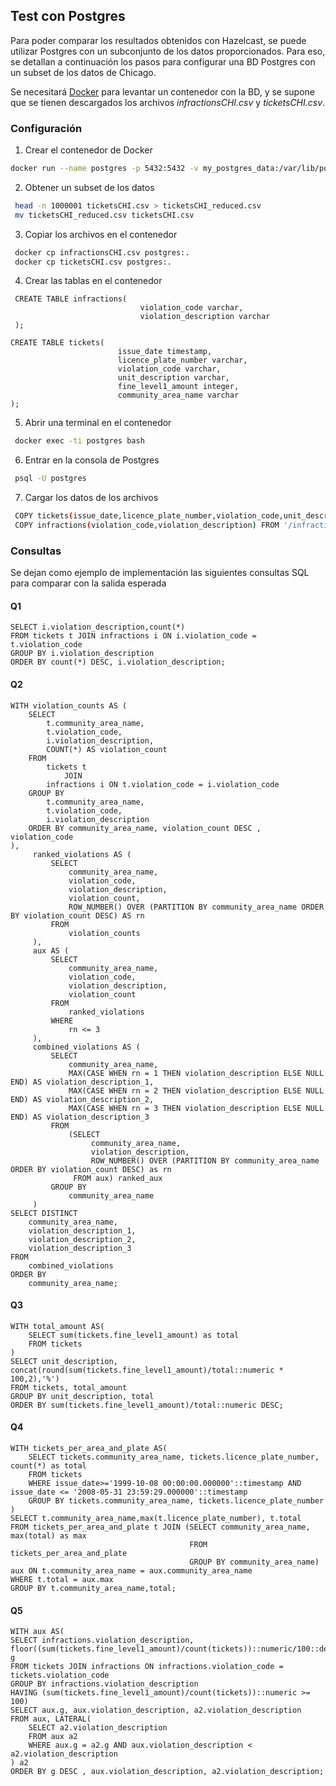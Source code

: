 ## Test con Postgres

Para poder comparar los resultados obtenidos con Hazelcast, se puede utilizar Postgres con un subconjunto de los datos proporcionados. 
Para eso, se detallan a continuación los pasos para configurar una BD Postgres con un subset de los datos de Chicago.

Se necesitará [Docker](https://www.docker.com/) para levantar un contenedor con la BD, y se supone que se tienen descargados los archivos _infractionsCHI.csv_ y _ticketsCHI.csv_.

### Configuración

1. Crear el contenedor de Docker
```bash 
docker run --name postgres -p 5432:5432 -v my_postgres_data:/var/lib/postgresql/data -e POSTGRES_PASSWORD=postgres -d postgres
```

2. Obtener un subset de los datos
```bash
 head -n 1000001 ticketsCHI.csv > ticketsCHI_reduced.csv
 mv ticketsCHI_reduced.csv ticketsCHI.csv 
```
3. Copiar los archivos en el contenedor
```bash
 docker cp infractionsCHI.csv postgres:.  
 docker cp ticketsCHI.csv postgres:.  
```
4. Crear las tablas en el contenedor
```postgresql 
 CREATE TABLE infractions(
                             violation_code varchar,
                             violation_description varchar
 );

CREATE TABLE tickets(
                        issue_date timestamp,
                        licence_plate_number varchar,
                        violation_code varchar,
                        unit_description varchar,
                        fine_level1_amount integer,
                        community_area_name varchar
);
```
5. Abrir una terminal en el contenedor
```bash
 docker exec -ti postgres bash
```
6. Entrar en la consola de Postgres
```bash
 psql -U postgres 
```
7. Cargar los datos de los archivos
```bash
 COPY tickets(issue_date,licence_plate_number,violation_code,unit_description,fine_level1_amount,community_area_name) FROM '/ticketsCHI.csv' DELIMITER ';' CSV HEADER;
 COPY infractions(violation_code,violation_description) FROM '/infractionsCHI.csv' DELIMITER ';' CSV HEADER; 
```

### Consultas

Se dejan como ejemplo de implementación las siguientes consultas SQL para comparar con la salida esperada

#### Q1
```postgresql
SELECT i.violation_description,count(*)
FROM tickets t JOIN infractions i ON i.violation_code = t.violation_code
GROUP BY i.violation_description
ORDER BY count(*) DESC, i.violation_description;
```

#### Q2
```postgresql
WITH violation_counts AS (
    SELECT
        t.community_area_name,
        t.violation_code,
        i.violation_description,
        COUNT(*) AS violation_count
    FROM
        tickets t
            JOIN
        infractions i ON t.violation_code = i.violation_code
    GROUP BY
        t.community_area_name,
        t.violation_code,
        i.violation_description
    ORDER BY community_area_name, violation_count DESC , violation_code
),
     ranked_violations AS (
         SELECT
             community_area_name,
             violation_code,
             violation_description,
             violation_count,
             ROW_NUMBER() OVER (PARTITION BY community_area_name ORDER BY violation_count DESC) AS rn
         FROM
             violation_counts
     ),
     aux AS (
         SELECT
             community_area_name,
             violation_code,
             violation_description,
             violation_count
         FROM
             ranked_violations
         WHERE
             rn <= 3
     ),
     combined_violations AS (
         SELECT
             community_area_name,
             MAX(CASE WHEN rn = 1 THEN violation_description ELSE NULL END) AS violation_description_1,
             MAX(CASE WHEN rn = 2 THEN violation_description ELSE NULL END) AS violation_description_2,
             MAX(CASE WHEN rn = 3 THEN violation_description ELSE NULL END) AS violation_description_3
         FROM
             (SELECT
                  community_area_name,
                  violation_description,
                  ROW_NUMBER() OVER (PARTITION BY community_area_name ORDER BY violation_count DESC) as rn
              FROM aux) ranked_aux
         GROUP BY
             community_area_name
     )
SELECT DISTINCT
    community_area_name,
    violation_description_1,
    violation_description_2,
    violation_description_3
FROM
    combined_violations
ORDER BY
    community_area_name;
```


#### Q3
```postgresql
WITH total_amount AS(
    SELECT sum(tickets.fine_level1_amount) as total
    FROM tickets
)
SELECT unit_description, concat(round(sum(tickets.fine_level1_amount)/total::numeric * 100,2),'%')
FROM tickets, total_amount
GROUP BY unit_description, total
ORDER BY sum(tickets.fine_level1_amount)/total::numeric DESC;
```

#### Q4
```postgresql
WITH tickets_per_area_and_plate AS(
    SELECT tickets.community_area_name, tickets.licence_plate_number, count(*) as total
    FROM tickets
    WHERE issue_date>='1999-10-08 00:00:00.000000'::timestamp AND issue_date <= '2008-05-31 23:59:29.000000'::timestamp
    GROUP BY tickets.community_area_name, tickets.licence_plate_number
)
SELECT t.community_area_name,max(t.licence_plate_number), t.total
FROM tickets_per_area_and_plate t JOIN (SELECT community_area_name, max(total) as max
                                        FROM tickets_per_area_and_plate
                                        GROUP BY community_area_name) aux ON t.community_area_name = aux.community_area_name
WHERE t.total = aux.max
GROUP BY t.community_area_name,total;
```

#### Q5
```postgresql
WITH aux AS(
SELECT infractions.violation_description, floor((sum(tickets.fine_level1_amount)/count(tickets))::numeric/100::decimal)*100 g
FROM tickets JOIN infractions ON infractions.violation_code = tickets.violation_code
GROUP BY infractions.violation_description
HAVING (sum(tickets.fine_level1_amount)/count(tickets))::numeric >= 100)
SELECT aux.g, aux.violation_description, a2.violation_description
FROM aux, LATERAL(
    SELECT a2.violation_description
    FROM aux a2
    WHERE aux.g = a2.g AND aux.violation_description < a2.violation_description
) a2
ORDER BY g DESC , aux.violation_description, a2.violation_description;
```